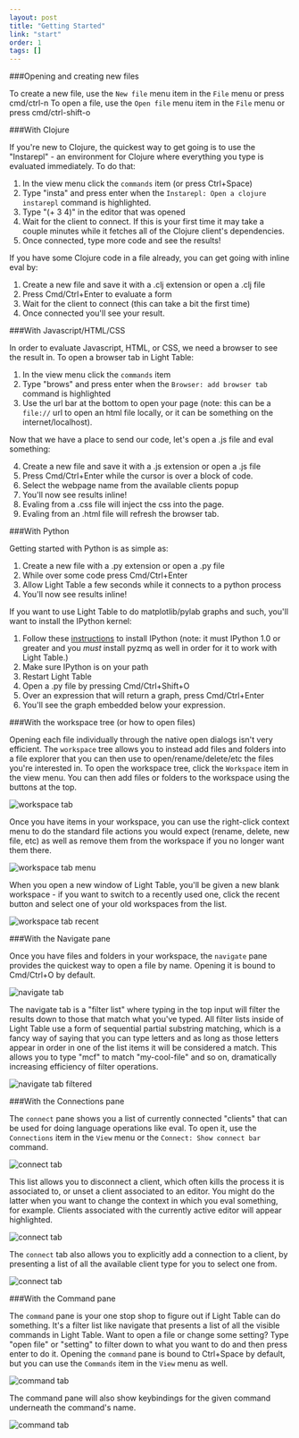 ```yaml
---
layout: post
title: "Getting Started"
link: "start"
order: 1
tags: []
---
```


###Opening and creating new files

To create a new file, use the `New file` menu item in the `File` menu or press cmd/ctrl-n
To open a file, use the `Open file` menu item in the `File` menu or press cmd/ctrl-shift-o

###With Clojure

If you're new to Clojure, the quickest way to get going is to use the "Instarepl" - an environment for Clojure where everything you type is evaluated immediately. To do that:

1. In the view menu click the `commands` item (or press Ctrl+Space)
2. Type "insta" and press enter when the `Instarepl: Open a clojure instarepl` command is highlighted.
3. Type "(+ 3 4)" in the editor that was opened
4. Wait for the client to connect. If this is your first time it may take a couple minutes while it fetches all of the Clojure client's dependencies.
5. Once connected, type more code and see the results!

If you have some Clojure code in a file already, you can get going with inline eval by:

1. Create a new file and save it with a .clj extension or open a .clj file
2. Press Cmd/Ctrl+Enter to evaluate a form
3. Wait for the client to connect (this can take a bit the first time)
4. Once connected you'll see your result.

###With Javascript/HTML/CSS

In order to evaluate Javascript, HTML, or CSS, we need a browser to see the result in. To open a browser tab in Light Table:

1. In the view menu click the `commands` item
2. Type "brows" and press enter when the `Browser: add browser tab` command is highlighted
3. Use the url bar at the bottom to open your page (note: this can be a `file://` url to open an html file locally, or it can be something on the internet/localhost).

Now that we have a place to send our code, let's open a .js file and eval something:

4. Create a new file and save it with a .js extension or open a .js file
5. Press Cmd/Ctrl+Enter while the cursor is over a block of code.
5. Select the webpage name from the available clients popup
6. You'll now see results inline!
7. Evaling from a .css file will inject the css into the page.
8. Evaling from an .html file will refresh the browser tab.

###With Python

Getting started with Python is as simple as:

1. Create a new file with a .py extension or open a .py file
2. While over some code press Cmd/Ctrl+Enter
3. Allow Light Table a few seconds while it connects to a python process
4. You'll now see results inline!

If you want to use Light Table to do matplotlib/pylab graphs and such, you'll want to install the IPython kernel:

1. Follow these [instructions](http://ipython.org/ipython-doc/stable/install/install.html) to install IPython (note: it must IPython 1.0 or greater and you *must* install pyzmq as well in order for it to work with Light Table.)
2. Make sure IPython is on your path
3. Restart Light Table
4. Open a .py file by pressing Cmd/Ctrl+Shift+O
5. Over an expression that will return a graph, press Cmd/Ctrl+Enter
6. You'll see the graph embedded below your expression.

###With the workspace tree (or how to open files)

Opening each file individually through the native open dialogs isn't very efficient. The `workspace` tree allows you to instead add files and folders into a file explorer that you can then use to open/rename/delete/etc the files you're interested in. To open the workspace tree, click the `Workspace` item in the view menu. You can then add files or folders to the workspace using the buttons at the top.

![workspace tab](/images/start/wsadd.png)

Once you have items in your workspace, you can use the right-click context menu to do the standard file actions you would expect (rename, delete, new file, etc) as well as remove them from the workspace if you no longer want them there.

![workspace tab menu](/images/start/wsmenu.png)

When you open a new window of Light Table, you'll be given a new blank workspace - if you want to switch to a recently used one, click the recent button and select one of your old workspaces from the list.

![workspace tab recent](/images/start/wsrecent.png)

###With the Navigate pane

Once you have files and folders in your workspace, the `navigate` pane provides the quickest way to open a file by name. Opening it is bound to Cmd/Ctrl+O by default.

![navigate tab](/images/start/navi.png)

The navigate tab is a "filter list" where typing in the top input will filter the results down to those that match what you've typed. All filter lists inside of Light Table use a form of sequential partial substring matching, which is a fancy way of saying that you can type letters and as long as those letters appear in order in one of the list items it will be considered a match. This allows you to type "mcf" to match "my-cool-file" and so on, dramatically increasing efficiency of filter operations.

![navigate tab filtered](/images/start/navi2.png)

###With the Connections pane

The `connect` pane shows you a list of currently connected "clients" that can be used for doing language operations like eval. To open it, use the `Connections` item in the `View` menu or the `Connect: Show connect bar` command.

![connect tab](/images/start/con.png)

This list allows you to disconnect a client, which often kills the process it is associated to, or unset a client associated to an editor. You might do the latter when you want to change the context in which you eval something, for example. Clients associated with the currently active editor will appear highlighted.

![connect tab](/images/start/consel.png)

The `connect` tab also allows you to explicitly add a connection to a client, by presenting a list of all the available client type for you to select one from.

![connect tab](/images/start/conadd.png)

###With the Command pane

The `command` pane is your one stop shop to figure out if Light Table can do something. It's a filter list like navigate that presents a list of all the visible commands in Light Table. Want to open a file or change some setting? Type "open file" or "setting" to filter down to what you want to do and then press enter to do it. Opening the `command` pane is bound to Ctrl+Space by default, but you can use the `Commands` item in the `View` menu as well.

![command tab](/images/start/cmd.png)

The command pane will also show keybindings for the given command underneath the command's name.

![command tab](/images/start/cmdopts.png)
